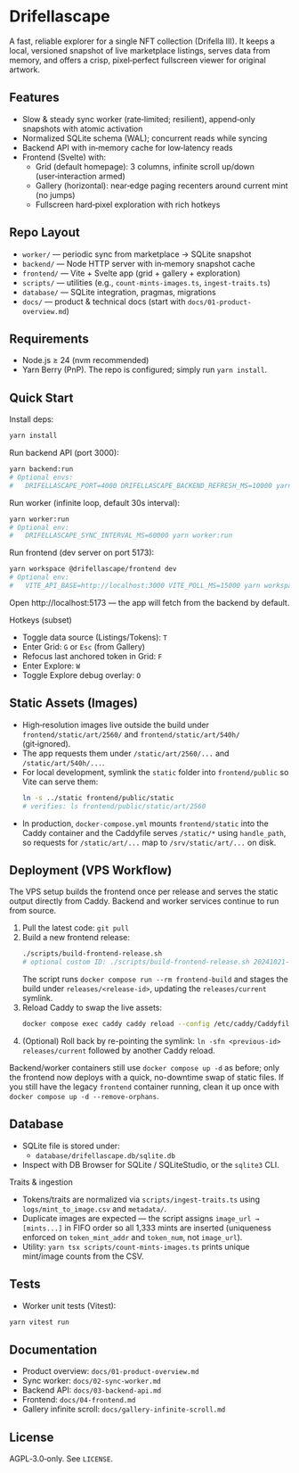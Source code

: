 # Drifellascape

A fast, reliable explorer for a single NFT collection (Drifella III). It keeps a local, versioned snapshot of live marketplace listings, serves data from memory, and offers a crisp, pixel‑perfect fullscreen viewer for original artwork.

## Features

- Slow & steady sync worker (rate‑limited; resilient), append‑only snapshots with atomic activation
- Normalized SQLite schema (WAL); concurrent reads while syncing
- Backend API with in‑memory cache for low‑latency reads
- Frontend (Svelte) with:
  - Grid (default homepage): 3 columns, infinite scroll up/down (user‑interaction armed)
  - Gallery (horizontal): near‑edge paging recenters around current mint (no jumps)
  - Fullscreen hard‑pixel exploration with rich hotkeys

## Repo Layout

- `worker/` — periodic sync from marketplace → SQLite snapshot
- `backend/` — Node HTTP server with in‑memory snapshot cache
- `frontend/` — Vite + Svelte app (grid + gallery + exploration)
- `scripts/` — utilities (e.g., `count-mints-images.ts`, `ingest-traits.ts`)
- `database/` — SQLite integration, pragmas, migrations
- `docs/` — product & technical docs (start with `docs/01-product-overview.md`)

## Requirements

- Node.js ≥ 24 (nvm recommended)
- Yarn Berry (PnP). The repo is configured; simply run `yarn install`.

## Quick Start

Install deps:

```bash
yarn install
```

Run backend API (port 3000):

```bash
yarn backend:run
# Optional envs:
#   DRIFELLASCAPE_PORT=4000 DRIFELLASCAPE_BACKEND_REFRESH_MS=10000 yarn backend:run
```

Run worker (infinite loop, default 30s interval):

```bash
yarn worker:run
# Optional env:
#   DRIFELLASCAPE_SYNC_INTERVAL_MS=60000 yarn worker:run
```

Run frontend (dev server on port 5173):

```bash
yarn workspace @drifellascape/frontend dev
# Optional env:
#   VITE_API_BASE=http://localhost:3000 VITE_POLL_MS=15000 yarn workspace @drifellascape/frontend dev
```

Open http://localhost:5173 — the app will fetch from the backend by default.

Hotkeys (subset)

- Toggle data source (Listings/Tokens): `T`
- Enter Grid: `G` or `Esc` (from Gallery)
- Refocus last anchored token in Grid: `F`
- Enter Explore: `W`
- Toggle Explore debug overlay: `O`

## Static Assets (Images)

- High‑resolution images live outside the build under `frontend/static/art/2560/` and `frontend/static/art/540h/` (git‑ignored).
- The app requests them under `/static/art/2560/...` and `/static/art/540h/...`.
- For local development, symlink the `static` folder into `frontend/public` so Vite can serve them:
  ```bash
  ln -s ../static frontend/public/static
  # verifies: ls frontend/public/static/art/2560
  ```
- In production, `docker-compose.yml` mounts `frontend/static` into the Caddy container and the Caddyfile serves `/static/*` using `handle_path`, so requests for `/static/art/...` map to `/srv/static/art/...` on disk.

## Deployment (VPS Workflow)

The VPS setup builds the frontend once per release and serves the static output directly from Caddy. Backend and worker services continue to run from source.

1. Pull the latest code: `git pull`
2. Build a new frontend release:
   ```bash
   ./scripts/build-frontend-release.sh
   # optional custom ID: ./scripts/build-frontend-release.sh 20241021-frontend
   ```
   The script runs `docker compose run --rm frontend-build` and stages the build under `releases/<release-id>`, updating the `releases/current` symlink.
3. Reload Caddy to swap the live assets:
   ```bash
   docker compose exec caddy caddy reload --config /etc/caddy/Caddyfile
   ```
4. (Optional) Roll back by re-pointing the symlink: `ln -sfn <previous-id> releases/current` followed by another Caddy reload.

Backend/worker containers still use `docker compose up -d` as before; only the frontend now deploys with a quick, no-downtime swap of static files.
If you still have the legacy `frontend` container running, clean it up once with `docker compose up -d --remove-orphans`.

## Database

- SQLite file is stored under:
  - `database/drifellascape.db/sqlite.db`
- Inspect with DB Browser for SQLite / SQLiteStudio, or the `sqlite3` CLI.

Traits & ingestion

- Tokens/traits are normalized via `scripts/ingest-traits.ts` using `logs/mint_to_image.csv` and `metadata/`.
- Duplicate images are expected — the script assigns `image_url → [mints...]` in FIFO order so all 1,333 mints are inserted (uniqueness enforced on `token_mint_addr` and `token_num`, not `image_url`).
- Utility: `yarn tsx scripts/count-mints-images.ts` prints unique mint/image counts from the CSV.

## Tests

- Worker unit tests (Vitest):

```bash
yarn vitest run
```

## Documentation

- Product overview: `docs/01-product-overview.md`
- Sync worker: `docs/02-sync-worker.md`
- Backend API: `docs/03-backend-api.md`
- Frontend: `docs/04-frontend.md`
- Gallery infinite scroll: `docs/gallery-infinite-scroll.md`

## License

AGPL‑3.0‑only. See `LICENSE`.
